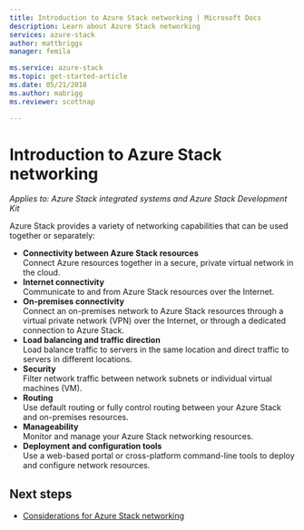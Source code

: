 ```yaml
---
title: Introduction to Azure Stack networking | Microsoft Docs
description: Learn about Azure Stack networking
services: azure-stack
author: mattbriggs
manager: femila

ms.service: azure-stack
ms.topic: get-started-article
ms.date: 05/21/2018
ms.author: mabrigg
ms.reviewer: scottnap

---
```

# Introduction to Azure Stack networking

*Applies to: Azure Stack integrated systems and Azure Stack Development Kit*

Azure Stack provides a variety of networking capabilities that can be used together or separately:

- **Connectivity between Azure Stack resources**  
    Connect Azure resources together in a secure, private virtual network in the cloud.
- **Internet connectivity**  
    Communicate to and from Azure Stack resources over the Internet.
- **On-premises connectivity**  
    Connect an on-premises network to Azure Stack resources through a virtual private network (VPN) over the Internet, or through a dedicated connection to Azure Stack.
- **Load balancing and traffic direction**  
    Load balance traffic to servers in the same location and direct traffic to servers in different locations.
- **Security**  
    Filter network traffic between network subnets or individual virtual machines (VM).
- **Routing**  
    Use default routing or fully control routing between your Azure Stack and on-premises resources.
- **Manageability**  
    Monitor and manage your Azure Stack networking resources.
- **Deployment and configuration tools**  
    Use a web-based portal or cross-platform command-line tools to deploy and configure network resources.


## Next steps

* [Considerations for Azure Stack networking](azure-stack-network-differences.md)
